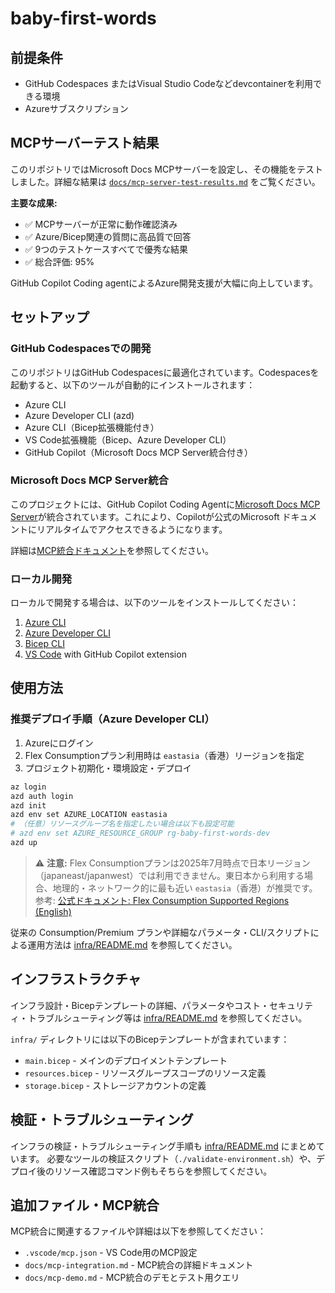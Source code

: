 # baby-first-words

## 前提条件

- GitHub Codespaces またはVisual Studio Codeなどdevcontainerを利用できる環境
- Azureサブスクリプション

## MCPサーバーテスト結果

このリポジトリではMicrosoft Docs MCPサーバーを設定し、その機能をテストしました。詳細な結果は [`docs/mcp-server-test-results.md`](./docs/mcp-server-test-results.md) をご覧ください。

**主要な成果:**
- ✅ MCPサーバーが正常に動作確認済み
- ✅ Azure/Bicep関連の質問に高品質で回答
- ✅ 9つのテストケースすべてで優秀な結果
- ✅ 総合評価: 95%

GitHub Copilot Coding agentによるAzure開発支援が大幅に向上しています。

## セットアップ

### GitHub Codespacesでの開発

このリポジトリはGitHub Codespacesに最適化されています。Codespacesを起動すると、以下のツールが自動的にインストールされます：

- Azure CLI
- Azure Developer CLI (azd)
- Azure CLI（Bicep拡張機能付き）
- VS Code拡張機能（Bicep、Azure Developer CLI）
- GitHub Copilot（Microsoft Docs MCP Server統合付き）

### Microsoft Docs MCP Server統合

このプロジェクトには、GitHub Copilot Coding Agentに[Microsoft Docs MCP Server](https://github.com/MicrosoftDocs/mcp)が統合されています。これにより、Copilotが公式のMicrosoft ドキュメントにリアルタイムでアクセスできるようになります。

詳細は[MCP統合ドキュメント](docs/mcp-integration.md)を参照してください。

### ローカル開発

ローカルで開発する場合は、以下のツールをインストールしてください：

1. [Azure CLI](https://docs.microsoft.com/cli/azure/install-azure-cli)
2. [Azure Developer CLI](https://docs.microsoft.com/azure/developer/azure-developer-cli/install-azd)
3. [Bicep CLI](https://docs.microsoft.com/azure/azure-resource-manager/bicep/install)
4. [VS Code](https://code.visualstudio.com/) with GitHub Copilot extension

## 使用方法


### 推奨デプロイ手順（Azure Developer CLI）

1. Azureにログイン
2. Flex Consumptionプラン利用時は `eastasia`（香港）リージョンを指定
3. プロジェクト初期化・環境設定・デプロイ

```bash
az login
azd auth login
azd init
azd env set AZURE_LOCATION eastasia
# （任意）リソースグループ名を指定したい場合は以下も設定可能
# azd env set AZURE_RESOURCE_GROUP rg-baby-first-words-dev
azd up
```

> ⚠️ **注意:** Flex Consumptionプランは2025年7月時点で日本リージョン（japaneast/japanwest）では利用できません。東日本から利用する場合、地理的・ネットワーク的に最も近い `eastasia`（香港）が推奨です。
> 参考: [公式ドキュメント: Flex Consumption Supported Regions (English)](https://learn.microsoft.com/azure/azure-functions/flex-consumption-how-to#view-currently-supported-regions)

従来の Consumption/Premium プランや詳細なパラメータ・CLI/スクリプトによる運用方法は [infra/README.md](infra/README.md) を参照してください。


## インフラストラクチャ

インフラ設計・Bicepテンプレートの詳細、パラメータやコスト・セキュリティ・トラブルシューティング等は [infra/README.md](infra/README.md) を参照してください。

`infra/` ディレクトリには以下のBicepテンプレートが含まれています：
- `main.bicep` - メインのデプロイメントテンプレート
- `resources.bicep` - リソースグループスコープのリソース定義
- `storage.bicep` - ストレージアカウントの定義


## 検証・トラブルシューティング

インフラの検証・トラブルシューティング手順も [infra/README.md](infra/README.md) にまとめています。
必要なツールの検証スクリプト（`./validate-environment.sh`）や、デプロイ後のリソース確認コマンド例もそちらを参照してください。


## 追加ファイル・MCP統合

MCP統合に関連するファイルや詳細は以下を参照してください：
- `.vscode/mcp.json` - VS Code用のMCP設定
- `docs/mcp-integration.md` - MCP統合の詳細ドキュメント
- `docs/mcp-demo.md` - MCP統合のデモとテスト用クエリ